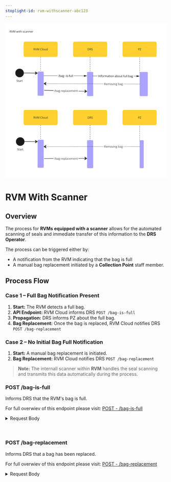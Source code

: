 ```yaml
---
stoplight-id: rvm-withscanner-abc123
---
```


![RVMWithScanner.png](../../assets/images/RVMWithScanner.png)

# RVM With Scanner

## Overview

The process for **RVMs equipped with a scanner** allows for the automated scanning of seals and immediate transfer of this information to the **DRS Operator**.

The process can be triggered either by:

- A notification from the RVM indicating that the bag is full
- A manual bag replacement initiated by a **Collection Point** staff member.

## Process Flow

### Case 1 – Full Bag Notification Present

1. **Start:** The RVM detects a full bag.
2. **API Endpoint:** RVM Cloud informs DRS `POST /bag-is-full`
3. **Propagation:** DRS informs PZ about the full bag.
4. **Bag Replacement:** Once the bag is replaced, RVM Cloud notifies DRS `POST /bag-replacement`

### Case 2 – No Initial Bag Full Notification

1. **Start:** A manual bag replacement is initiated.
2. **Bag Replacement:** RVM Cloud notifies DRS `POST /bag-replacement`

> **Note:** The internall scanner within **RVM** handles the seal scanning and transmits this data automatically during the process.

<!--
type: tab
title: DRS
-->

### POST /bag-is-full

Informs DRS that the RVM's bag is full.

For full overwiev of this endpoint please visit: [POST - /bag-is-full](../../drs-openapi.yaml/paths/\~1bag-is-full/post)

<details>

<summary>Request Body</summary>

```yaml jsonSchema
  $ref: '../../drs-openapi.yaml#/components/schemas/BagFull'
```

</details>
<br>

<br>

### POST /bag-replacement

Informs DRS that a bag has been replaced.

For full overwiev of this endpoint please visit: [POST - /bag-replacement](../../drs-openapi.yaml/paths/\~1bag-replacement/post)

<details>

<summary>Request Body</summary>

```yaml jsonSchema
  $ref: '../../drs-openapi.yaml#/components/schemas/BagReplacement'
```

</details>
<br>

<!-- type: tab-end -->

